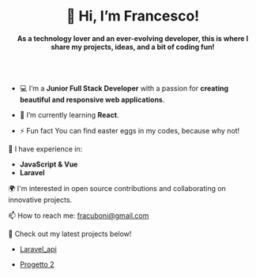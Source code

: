 <h1 align='center'>👋 Hi, I’m Francesco!</h1>

<h4 align='center'>As a technology lover and an ever-evolving developer, this is where I share my projects, ideas, and a bit of coding fun!</h4>
<br>
<br>

- 💻 I’m a **Junior Full Stack Developer** with a passion for **creating beautiful and responsive web applications**.

- 🌱 I’m currently learning **React**.

- ⚡ Fun fact You can find easter eggs in my codes, because why not!

🔧 I have experience in:
- **JavaScript & Vue**
- **Laravel**


🌍 I'm interested in open source contributions and collaborating on innovative projects.

📫 How to reach me: fracuboni@gmail.com

🚀 Check out my latest projects below!
- [Laravel_api](https://github.com/FraCuboni/laravel-api)
  
- [Progetto 2](link-al-tuo-progetto)
